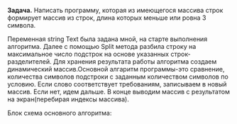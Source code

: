 **Задача.**
Написать программу, которая из имеющегося массива строк формирует массив из строк, длина которых меньше или ровна 3 символа.

Переменная string Text была задана мной, на старте выполнения алгоритма. 
Далее с помощью Split метода разбила строку на максимальное число подстрок на основе указанных строк-разделителей.
Для хранения результата работы алгоритма создаем динамический массив.Основной алгаритм программы-это сравнение, количества символов подстроки с заданным количеством символов по условию. Если слово соответствует требованиям, записываем в новый массив. Если нет, идем дальше.
В конце выводим массив с результатом на экран(перебирая индексы массива).

Блок схема основного алгоритма: